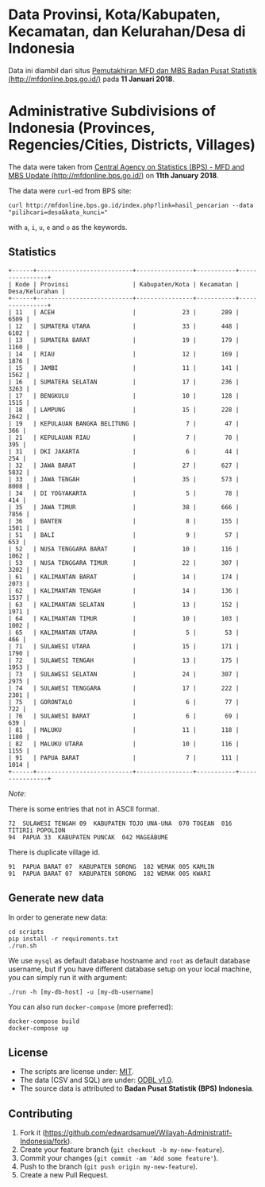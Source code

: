 # Data Provinsi, Kota/Kabupaten, Kecamatan, dan Kelurahan/Desa di Indonesia
Data ini diambil dari situs [Pemutakhiran MFD dan MBS
Badan Pusat Statistik (http://mfdonline.bps.go.id/)](http://mfdonline.bps.go.id/) pada **11 Januari 2018**.

# Administrative Subdivisions of Indonesia (Provinces, Regencies/Cities, Districts, Villages)
The data were taken from [Central Agency on Statistics (BPS) - MFD and MBS Update (http://mfdonline.bps.go.id/)](http://mfdonline.bps.go.id/) on **11th January 2018**.

The data were `curl`-ed from BPS site:

    curl http://mfdonline.bps.go.id/index.php?link=hasil_pencarian --data "pilihcari=desa&kata_kunci="
    
with `a`, `i`, `u`, `e` and `o` as the keywords.

## Statistics

```
+------+---------------------------+----------------+-----------+----------------+
| Kode | Provinsi                  | Kabupaten/Kota | Kecamatan | Desa/Kelurahan |
+------+---------------------------+----------------+-----------+----------------+
| 11   | ACEH                      |             23 |       289 |           6509 |
| 12   | SUMATERA UTARA            |             33 |       448 |           6102 |
| 13   | SUMATERA BARAT            |             19 |       179 |           1160 |
| 14   | RIAU                      |             12 |       169 |           1876 |
| 15   | JAMBI                     |             11 |       141 |           1562 |
| 16   | SUMATERA SELATAN          |             17 |       236 |           3263 |
| 17   | BENGKULU                  |             10 |       128 |           1515 |
| 18   | LAMPUNG                   |             15 |       228 |           2642 |
| 19   | KEPULAUAN BANGKA BELITUNG |              7 |        47 |            366 |
| 21   | KEPULAUAN RIAU            |              7 |        70 |            395 |
| 31   | DKI JAKARTA               |              6 |        44 |            254 |
| 32   | JAWA BARAT                |             27 |       627 |           5832 |
| 33   | JAWA TENGAH               |             35 |       573 |           8008 |
| 34   | DI YOGYAKARTA             |              5 |        78 |            414 |
| 35   | JAWA TIMUR                |             38 |       666 |           7856 |
| 36   | BANTEN                    |              8 |       155 |           1501 |
| 51   | BALI                      |              9 |        57 |            653 |
| 52   | NUSA TENGGARA BARAT       |             10 |       116 |           1062 |
| 53   | NUSA TENGGARA TIMUR       |             22 |       307 |           3202 |
| 61   | KALIMANTAN BARAT          |             14 |       174 |           2073 |
| 62   | KALIMANTAN TENGAH         |             14 |       136 |           1537 |
| 63   | KALIMANTAN SELATAN        |             13 |       152 |           1971 |
| 64   | KALIMANTAN TIMUR          |             10 |       103 |           1002 |
| 65   | KALIMANTAN UTARA          |              5 |        53 |            466 |
| 71   | SULAWESI UTARA            |             15 |       171 |           1790 |
| 72   | SULAWESI TENGAH           |             13 |       175 |           1953 |
| 73   | SULAWESI SELATAN          |             24 |       307 |           2975 |
| 74   | SULAWESI TENGGARA         |             17 |       222 |           2301 |
| 75   | GORONTALO                 |              6 |        77 |            722 |
| 76   | SULAWESI BARAT            |              6 |        69 |            639 |
| 81   | MALUKU                    |             11 |       118 |           1180 |
| 82   | MALUKU UTARA              |             10 |       116 |           1155 |
| 91   | PAPUA BARAT               |              7 |       111 |           1014 |
+------+---------------------------+----------------+-----------+----------------+
```

*Note*:

There is some entries that not in ASCII format.

```
72  SULAWESI TENGAH 09  KABUPATEN TOJO UNA-UNA  070 TOGEAN  016 TITIRIí POPOLION
94  PAPUA 33  KABUPATEN PUNCAK  042 MAGEÁBUME
```

There is duplicate village id.

```
91  PAPUA BARAT 07  KABUPATEN SORONG  182 WEMAK 005 KAMLIN
91  PAPUA BARAT 07  KABUPATEN SORONG  182 WEMAK 005 KWARI
```

## Generate new data

In order to generate new data:

    cd scripts
    pip install -r requirements.txt
    ./run.sh

We use `mysql` as default database hostname and `root` as default database username, but if you have different database setup on your local machine, you can simply run it with argument:

    ./run -h [my-db-host] -u [my-db-username]

You can also run `docker-compose` (more preferred):

    docker-compose build
    docker-compose up

## License

* The scripts are license under: [MIT](license.md).
* The data (CSV and SQL) are under: [ODBL v1.0](odbl-10.md).
* The source data is attributed to **Badan Pusat Statistik (BPS) Indonesia**.

## Contributing

1. Fork it (https://github.com/edwardsamuel/Wilayah-Administratif-Indonesia/fork).
2. Create your feature branch (`git checkout -b my-new-feature`).
3. Commit your changes (`git commit -am 'Add some feature'`).
4. Push to the branch (`git push origin my-new-feature`).
5. Create a new Pull Request.
